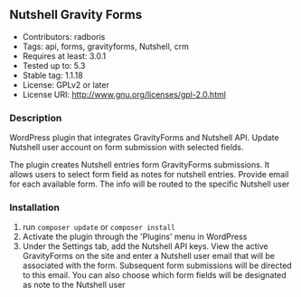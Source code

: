 
## Nutshell Gravity Forms ##

* Contributors: radboris
* Tags: api, forms, gravityforms, Nutshell, crm
* Requires at least: 3.0.1
* Tested up to: 5.3
* Stable tag: 1.1.18
* License: GPLv2 or later
* License URI: http://www.gnu.org/licenses/gpl-2.0.html


### Description ###

WordPress plugin that integrates GravityForms and Nutshell API. Update Nutshell user account on form submission with selected fields.

The plugin creates Nutshell entries form GravityForms submissions. It allows users to select form field as notes for nutshell entries. Provide email for each available form. The info will be routed to the specific Nutshell user

### Installation ###
1. run `composer update` or `composer install`
2. Activate the plugin through the 'Plugins' menu in WordPress
3. Under the Settings tab, add the Nutshell API keys. View the active GravityForms on the site and enter a Nutshell user email  that will be associated with the form. Subsequent form submissions will be directed to this email. You can also choose which form fields will be designated as note to the Nutshell user

